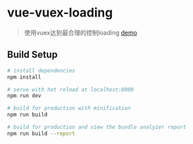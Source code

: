 # vue-vuex-loading

> 使用vuex达到最合理的控制loading
[demo](https://deboyblog.github.io/vue-vuex-loading/)
## Build Setup

``` bash
# install dependencies
npm install

# serve with hot reload at localhost:8080
npm run dev

# build for production with minification
npm run build

# build for production and view the bundle analyzer report
npm run build --report
```
